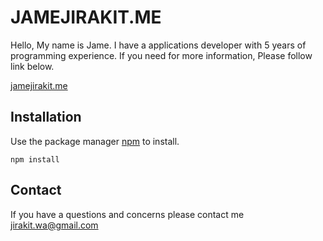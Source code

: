 # JAMEJIRAKIT.ME
Hello, My name is Jame. I have a applications developer with 5 years of programming experience.
If you need for more information, Please follow link below.

[jamejirakit.me](http://jamejirakit.me)

## Installation
Use the package manager [npm](https://www.npmjs.com/) to install.

```base
npm install
```

## Contact
If you have a questions and concerns please contact me jirakit.wa@gmail.com

